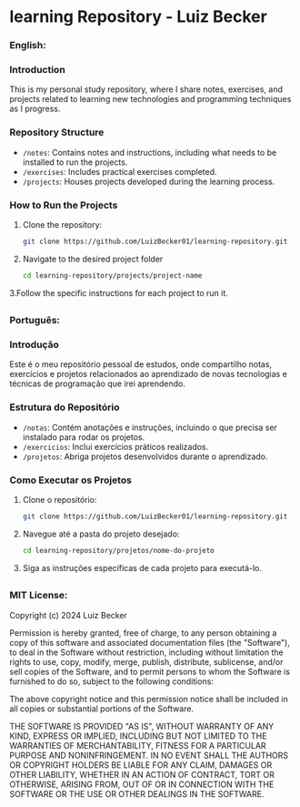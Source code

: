 # learning Repository - Luiz Becker

### English:
### Introduction
This is my personal study repository, where I share notes, exercises, and projects related to learning new technologies and programming techniques as I progress.

### Repository Structure
- `/notes`: Contains notes and instructions, including what needs to be installed to run the projects.
- `/exercises`: Includes practical exercises completed.
- `/projects`: Houses projects developed during the learning process.

### How to Run the Projects
1. Clone the repository:
   ```bash
   git clone https://github.com/LuizBecker01/learning-repository.git
2. Navigate to the desired project folder
   ````bash
   cd learning-repository/projects/project-name
3.Follow the specific instructions for each project to run it.

##
### Português:
### Introdução
Este é o meu repositório pessoal de estudos, onde compartilho notas, exercícios e projetos relacionados ao aprendizado de novas tecnologias e técnicas de programação que irei aprendendo.

### Estrutura do Repositório
- `/notas`: Contém anotações e instruções, incluindo o que precisa ser instalado para rodar os projetos.
- `/exercicios`: Inclui exercícios práticos realizados.
- `/projetos`: Abriga projetos desenvolvidos durante o aprendizado.

### Como Executar os Projetos
1. Clone o repositório:
   ```bash
   git clone https://github.com/LuizBecker01/learning-repository.git
2. Navegue até a pasta do projeto desejado:
   ```bash
   cd learning-repository/projetos/nome-do-projeto
3. Siga as instruções específicas de cada projeto para executá-lo.

##

### MIT License:

Copyright (c) 2024 Luiz Becker

Permission is hereby granted, free of charge, to any person obtaining a copy
of this software and associated documentation files (the "Software"), to deal
in the Software without restriction, including without limitation the rights
to use, copy, modify, merge, publish, distribute, sublicense, and/or sell
copies of the Software, and to permit persons to whom the Software is
furnished to do so, subject to the following conditions:

The above copyright notice and this permission notice shall be included in all
copies or substantial portions of the Software.

THE SOFTWARE IS PROVIDED "AS IS", WITHOUT WARRANTY OF ANY KIND, EXPRESS OR
IMPLIED, INCLUDING BUT NOT LIMITED TO THE WARRANTIES OF MERCHANTABILITY,
FITNESS FOR A PARTICULAR PURPOSE AND NONINFRINGEMENT. IN NO EVENT SHALL THE
AUTHORS OR COPYRIGHT HOLDERS BE LIABLE FOR ANY CLAIM, DAMAGES OR OTHER
LIABILITY, WHETHER IN AN ACTION OF CONTRACT, TORT OR OTHERWISE, ARISING FROM,
OUT OF OR IN CONNECTION WITH THE SOFTWARE OR THE USE OR OTHER DEALINGS IN THE
SOFTWARE.

